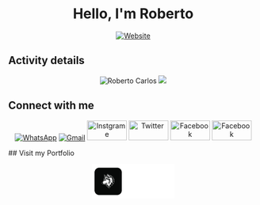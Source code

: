 <div align=center>
<h1>Hello, I'm Roberto</h1>
<!-- <img align="" height='400px' src="https://github.com/robertocarlosmedina/RobertoCarlosMedina/blob/main/assets/personal%20banner.png" alt="Roberto Carlos banner" /> -->

[![Website](https://img.shields.io/badge/Software--Engineering--Student-UTA-green?style=flat-square)](https://uta.cv)

</div>

##   Activity details
<p align="center">
 
<img align="" height='140px' src="https://github-readme-stats.vercel.app/api?username=RobertoCarlosMedina&hide_title=true&show_icons=true&theme=radical" alt="Roberto Carlos" />
<img align="" height='140px' src="https://github-readme-stats.vercel.app/api/top-langs/?username=RobertoCarlosMedina&hide_title=false&layout=compact&theme=radical&count_private=true&hide=css,html" />
</p>

## Connect with me
<p align="center">
     <a href="https://wa.me/+2385843604"><img alt="WhatsApp"  title="WhatsApp" src="https://www.vectorlogo.zone/logos/whatsapp/whatsapp-ar21.svg"   width="80" height="40" /></a>
     <a href="mailto:rmedina@uta.cv"><img alt="Gmail"  title="Gmail" src="https://www.vectorlogo.zone/logos/gmail/gmail-ar21.svg"   width="80" height="40" /></a>
     <a href="https://www.instagram.com/_roberto_rob/"><img title="Instgrame" src="https://www.vectorlogo.zone/logos/instagram/instagram-ar21.svg"   width="80" height="40" /></a>
     <a href="https://twitter.com/Roberto83255889"><img title="Twitter" src="https://www.vectorlogo.zone/logos/twitter/twitter-ar21.svg"   width="80" height="40" /></a>
     <a href="https://www.facebook.com/menssage.roberto.04.contact/"><img title="Facebook" src="https://www.vectorlogo.zone/logos/facebook/facebook-ar21.svg"   width="80" height="40" /></a>
     <a href="https://www.linkedin.com/in/roberto-medina-28062318a/"><img title="Facebook" src="https://www.vectorlogo.zone/logos/linkedin/linkedin-ar21.svg"   width="80" height="40" /></a>
</p>
## Visit my Portfolio
<p align=center>
 <a href="https://robertocarlosmedina.github.io/portfolio/">
    <img src="https://github.com/robertocarlosmedina/RobertoCarlosMedina/blob/main/assets/portfolioIcon.png" alt="Potfolio icon" height="70"/>
 </a>
</p>


